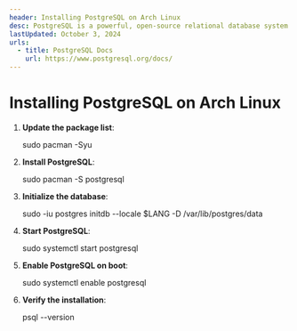 ```yaml
---
header: Installing PostgreSQL on Arch Linux
desc: PostgreSQL is a powerful, open-source relational database system known for its extensibility, standards compliance, and support for advanced data types and complex queries.
lastUpdated: October 3, 2024
urls:
  - title: PostgreSQL Docs
    url: https://www.postgresql.org/docs/
---
```



# Installing PostgreSQL on Arch Linux

1. **Update the package list**:

   sudo pacman -Syu

2. **Install PostgreSQL**:

   sudo pacman -S postgresql

3. **Initialize the database**:

   sudo -iu postgres initdb --locale $LANG -D /var/lib/postgres/data

4. **Start PostgreSQL**:

   sudo systemctl start postgresql

5. **Enable PostgreSQL on boot**:

   sudo systemctl enable postgresql

6. **Verify the installation**:

   psql --version
